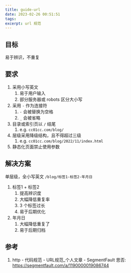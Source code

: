```yaml
---
title: guide-url
date: 2023-02-26 00:51:51
tags:
excerpt: url 规范
---
```


## 目标

易于辨识，不重复

## 要求

1. 采用小写英文
   1. 易于用户输入
   2. 部分服务器或 robots 区分大小写
2. 采用 `-` 作为连接符
   1. `-` 会被替换为空格
   2. `_` 会被省略
3. 目录或索引页以 `/` 结尾
   1. e.g. `cc01cc.com/blog/`
4. 层级采用降级结构，且不得超过三级
   1. e.g. `cc01cc.com/blog/2022/11/index.html`
5. 静态化页面禁止使用参数

## 解决方案

单层级，全小写英文 `/blog/标签1-标签2-年月日`

1. 标签1 + 标签2
   1. 提高辨识度
   2. 大幅降低重复率
   3. 3 个标签过长
   4. 易于后期优化
2. 年月日
   1. 大幅降低重复了
   2. 易于后期归档

## 参考

1. http - 代码规范 - URL规范_个人文章 - SegmentFault 思否: <https://segmentfault.com/a/1190000019086744>

<!--
Copyright © 2022-2024 [cc01cc](https://github.com/cc01cc)

本页面采用 [知识共享署名-非商业性使用 4.0 国际许可协议](http://creativecommons.org/licenses/by-nc/4.0/) 进行许可。

转载请注明原始地址：<https://github.com/cc01cc/cc01cc>
-->